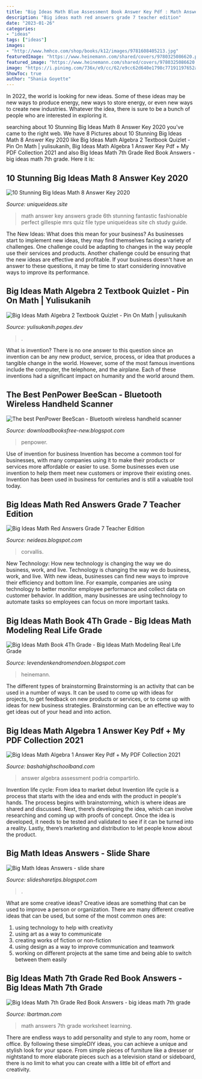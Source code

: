 ```yaml
---
title: "Big Ideas Math Blue Assessment Book Answer Key Pdf : Math Answer Key Answers Grade 6th Stunning Fantastic Fashionable Perfect Gillespie Mrs Quiz File Type Uniqueideas Site Ch Study Guide"
description: "Big ideas math red answers grade 7 teacher edition"
date: "2023-01-26"
categories:
- "ideas"
tags: ["ideas"]
images:
- "http://www.hmhco.com/shop/books/k12/images/9781608405213.jpg"
featuredImage: "https://www.heinemann.com/shared/covers/9780325086620.png"
featured_image: "https://www.heinemann.com/shared/covers/9780325086620.png"
image: "https://i.pinimg.com/736x/e9/cc/62/e9cc62d640e1798c77191197652aedfd--algebra-math.jpg"
ShowToc: true
author: "Shania Goyette"
---
```



In 2022, the world is looking for new ideas. Some of these ideas may be new ways to produce energy, new ways to store energy, or even new ways to create new industries. Whatever the idea, there is sure to be a bunch of people who are interested in exploring it.

	

		
searching about 10 Stunning Big Ideas Math 8 Answer Key 2020 you've came to the right web. We have 8 Pictures about 10 Stunning Big Ideas Math 8 Answer Key 2020 like Big Ideas Math Algebra 2 Textbook Quizlet - Pin On Math | yulisukanih, Big Ideas Math Algebra 1 Answer Key Pdf + My PDF Collection 2021 and also Big Ideas Math 7th Grade Red Book Answers - big ideas math 7th grade. Here it is:
		
    
## 10 Stunning Big Ideas Math 8 Answer Key 2020

<img loading=lazy src="https://www.uniqueideas.site/wp-content/uploads/mrs-gillespie-6th-grade-math-page-2-5.jpg" onerror="this.onerror=null;this.src='https://tse3.mm.bing.net/th?id=OIP.wmh9LBD3jxuho33WmbGfzAHaJ4&amp;pid=15.1';" alt="10 Stunning Big Ideas Math 8 Answer Key 2020">

_Source: uniqueideas.site_

>math answer key answers grade 6th stunning fantastic fashionable perfect gillespie mrs quiz file type uniqueideas site ch study guide. 

	

The New Ideas: What does this mean for your business?
As businesses start to implement new ideas, they may find themselves facing a variety of challenges. One challenge could be adapting to changes in the way people use their services and products. Another challenge could be ensuring that the new ideas are effective and profitable. If your business doesn't have an answer to these questions, it may be time to start considering innovative ways to improve its performance.

    
## Big Ideas Math Algebra 2 Textbook Quizlet - Pin On Math | Yulisukanih

<img loading=lazy src="https://i.pinimg.com/736x/e9/cc/62/e9cc62d640e1798c77191197652aedfd--algebra-math.jpg" onerror="this.onerror=null;this.src='https://tse4.mm.bing.net/th?id=OIP.XNp93EI15XW35F4IscEvVgHaHa&amp;pid=15.1';" alt="Big Ideas Math Algebra 2 Textbook Quizlet - Pin On Math | yulisukanih">

_Source: yulisukanih.pages.dev_

>. 

	

What is invention?
There is no one answer to this question since an invention can be any new product, service, process, or idea that produces a tangible change in the world. However, some of the most famous inventions include the computer, the telephone, and the airplane. Each of these inventions had a significant impact on humanity and the world around them.

    
## The Best PenPower BeeScan - Bluetooth Wireless Handheld Scanner

<img loading=lazy src="https://images-na.ssl-images-amazon.com/images/I/71gYv1px0PL.png" onerror="this.onerror=null;this.src='https://tse1.mm.bing.net/th?id=OIP.a9QgvGAX94uUGf7fCEnxxQHaL2&amp;pid=15.1';" alt="The best PenPower BeeScan - Bluetooth wireless handheld scanner">

_Source: downloadbooksfree-new.blogspot.com_

>penpower. 

	

Use of invention for business
Invention has become a common tool for businesses, with many companies using it to make their products or services more affordable or easier to use. Some businesses even use invention to help them meet new customers or improve their existing ones. Invention has been used in business for centuries and is still a valuable tool today.

    
## Big Ideas Math Red Answers Grade 7 Teacher Edition

<img loading=lazy src="https://3.files.edl.io/0c87/19/03/25/160619-8e15da74-abb7-4680-87c8-12906fdb4fb6.jpeg" onerror="this.onerror=null;this.src='https://tse2.mm.bing.net/th?id=OIP.UllTDSRdZPtbWEgEFUUF2wAAAA&amp;pid=15.1';" alt="Big Ideas Math Red Answers Grade 7 Teacher Edition">

_Source: neideas.blogspot.com_

>corvallis. 

	

New Technology: How new technology is changing the way we do business, work, and live.
Technology is changing the way we do business, work, and live. With new ideas, businesses can find new ways to improve their efficiency and bottom line. For example, companies are using technology to better monitor employee performance and collect data on customer behavior. In addition, many businesses are using technology to automate tasks so employees can focus on more important tasks.

    
## Big Ideas Math Book 4Th Grade - Big Ideas Math Modeling Real Life Grade

<img loading=lazy src="https://www.heinemann.com/shared/covers/9780325086620.png" onerror="this.onerror=null;this.src='https://tse3.mm.bing.net/th?id=OIP.5gypWlbfJ4xVJ19DM_96NwAAAA&amp;pid=15.1';" alt="Big Ideas Math Book 4Th Grade - Big Ideas Math Modeling Real Life Grade">

_Source: levendenkendromendoen.blogspot.com_

>heinemann. 

	

The different types of brainstorming
Brainstorming is an activity that can be used in a number of ways. It can be used to come up with ideas for projects, to get feedback on new products or services, or to come up with ideas for new business strategies. Brainstorming can be an effective way to get ideas out of your head and into action.

    
## Big Ideas Math Algebra 1 Answer Key Pdf + My PDF Collection 2021

<img loading=lazy src="https://lh6.googleusercontent.com/-36zxmZVCCT8/TW1XSDVsV4I/AAAAAAAAADI/fhXVyKfmg2Q/w1200-h630-p-k-no-nu/Chapter+3+Practice+Test+B+pg1.jpg" onerror="this.onerror=null;this.src='https://tse4.mm.bing.net/th?id=OIP.tSwUz7vEi-x7ms046HjYrgHaD4&amp;pid=15.1';" alt="Big Ideas Math Algebra 1 Answer Key Pdf + My PDF Collection 2021">

_Source: bashahighschoolband.com_

>answer algebra assessment podria compartirlo. 

	

Invention life cycle: From idea to market debut
Invention life cycle is a process that starts with the idea and ends with the product in people's hands. The process begins with brainstorming, which is where ideas are shared and discussed. Next, there’s developing the idea, which can involve researching and coming up with proofs of concept. Once the idea is developed, it needs to be tested and validated to see if it can be turned into a reality. Lastly, there’s marketing and distribution to let people know about the product.

    
## Big Math Ideas Answers - Slide Share

<img loading=lazy src="https://i.ytimg.com/vi/nS22y6PbyBo/maxresdefault.jpg" onerror="this.onerror=null;this.src='https://tse4.mm.bing.net/th?id=OIP._5M7XL9pJH6A4o_Qmb0hsAHaEK&amp;pid=15.1';" alt="Big Math Ideas Answers - slide share">

_Source: slidesharetips.blogspot.com_

>. 

	

What are some creative ideas?
Creative ideas are something that can be used to improve a person or organization. There are many different creative ideas that can be used, but some of the most common ones are: 
1. using technology to help with creativity 
2. using art as a way to communicate 
3. creating works of fiction or non-fiction 
4. using design as a way to improve communication and teamwork 
5. working on different projects at the same time and being able to switch between them easily 

    
## Big Ideas Math 7th Grade Red Book Answers - Big Ideas Math 7th Grade

<img loading=lazy src="http://www.hmhco.com/shop/books/k12/images/9781608405213.jpg" onerror="this.onerror=null;this.src='https://tse3.mm.bing.net/th?id=OIP.RcNP8mfdNXpVXjRQFz-kOwAAAA&amp;pid=15.1';" alt="Big Ideas Math 7th Grade Red Book Answers - big ideas math 7th grade">

_Source: lbartman.com_

>math answers 7th grade worksheet learning. 

	

There are endless ways to add personality and style to any room, home or office. By following these simpleDIY ideas, you can achieve a unique and stylish look for your space. From simple pieces of furniture like a dresser or nightstand to more elaborate pieces such as a television stand or sideboard, there is no limit to what you can create with a little bit of effort and creativity.

